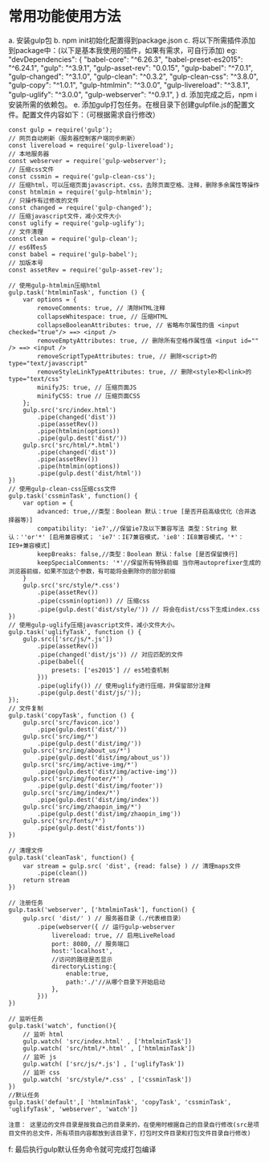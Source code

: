 # 常用功能使用方法
a. 安装gulp包
b. npm init初始化配置得到package.json
c. 将以下所需插件添加到package中：(以下是基本我使用的插件，如果有需求，可自行添加)
    eg:
        "devDependencies": {
            "babel-core": "^6.26.3",
            "babel-preset-es2015": "^6.24.1",
            "gulp": "^3.9.1",
            "gulp-asset-rev": "0.0.15",
            "gulp-babel": "^7.0.1",
            "gulp-changed": "^3.1.0",
            "gulp-clean": "^0.3.2",
            "gulp-clean-css": "^3.8.0",
            "gulp-copy": "^1.0.1",
            "gulp-htmlmin": "^3.0.0",
            "gulp-livereload": "^3.8.1",
            "gulp-uglify": "^3.0.0",
            "gulp-webserver": "^0.9.1",
        }
d. 添加完成之后，npm i 安装所需的依赖包。
e. 添加gulp打包任务。在根目录下创建gulpfile.js的配置文件。配置文件内容如下：（可根据需求自行修改）

    const gulp = require('gulp');
    // 网页自动刷新（服务器控制客户端同步刷新）
    const livereload = require('gulp-livereload');
    // 本地服务器
    const webserver = require('gulp-webserver');
    // 压缩css文件
    const cssmin = require('gulp-clean-css');
    // 压缩html，可以压缩页面javascript、css，去除页面空格、注释，删除多余属性等操作
    const htmlmin = require('gulp-htmlmin');
    // 只操作有过修改的文件
    const changed = require('gulp-changed');
    // 压缩javascript文件，减小文件大小
    const uglify = require('gulp-uglify');
    // 文件清理
    const clean = require('gulp-clean');
    // es6转es5
    const babel = require('gulp-babel');
    // 加版本号
    const assetRev = require('gulp-asset-rev');

    // 使用gulp-htmlmin压缩html
    gulp.task('htmlminTask', function () {
        var options = {
            removeComments: true, // 清除HTML注释
            collapseWhitespace: true, // 压缩HTML
            collapseBooleanAttributes: true, // 省略布尔属性的值 <input checked="true"/> ==> <input />
            removeEmptyAttributes: true, // 删除所有空格作属性值 <input id="" /> ==> <input />
            removeScriptTypeAttributes: true, // 删除<script>的type="text/javascript"
            removeStyleLinkTypeAttributes: true, // 删除<style>和<link>的type="text/css"
            minifyJS: true, // 压缩页面JS
            minifyCSS: true // 压缩页面CSS
        };
        gulp.src('src/index.html')
            .pipe(changed('dist'))
            .pipe(assetRev())  
            .pipe(htmlmin(options))
            .pipe(gulp.dest('dist/'))
        gulp.src('src/html/*.html') 
            .pipe(changed('dist'))
            .pipe(assetRev()) 
            .pipe(htmlmin(options))
            .pipe(gulp.dest('dist/html'))
    })
    // 使用gulp-clean-css压缩css文件
    gulp.task('cssminTask', function() {
        var option = {
            advanced: true,//类型：Boolean 默认：true [是否开启高级优化（合并选择器等）]
            compatibility: 'ie7',//保留ie7及以下兼容写法 类型：String 默认：''or'*' [启用兼容模式； 'ie7'：IE7兼容模式，'ie8'：IE8兼容模式，'*'：IE9+兼容模式]
            keepBreaks: false,//类型：Boolean 默认：false [是否保留换行]
            keepSpecialComments: '*'//保留所有特殊前缀 当你用autoprefixer生成的浏览器前缀，如果不加这个参数，有可能将会删除你的部分前缀
        }
        gulp.src('src/style/*.css')
            .pipe(assetRev()) 
            .pipe(cssmin(option)) // 压缩css 
            .pipe(gulp.dest('dist/style/')) // 将会在dist/css下生成index.css
    })
    // 使用gulp-uglify压缩javascript文件，减小文件大小。
    gulp.task('uglifyTask', function () {
        gulp.src(['src/js/*.js'])
            .pipe(assetRev()) 
            .pipe(changed('dist/js')) // 对应匹配的文件
            .pipe(babel({
                presets: ['es2015'] // es5检查机制
            }))
            .pipe(uglify()) // 使用uglify进行压缩，并保留部分注释 
            .pipe(gulp.dest('dist/js/'));
    });
    // 文件复制
    gulp.task('copyTask', function () {
        gulp.src('src/favicon.ico')
            .pipe(gulp.dest('dist/'))
        gulp.src('src/img/*')
            .pipe(gulp.dest('dist/img/'))
        gulp.src('src/img/about_us/*')
            .pipe(gulp.dest('dist/img/about_us'))
        gulp.src('src/img/active-img/*')
            .pipe(gulp.dest('dist/img/active-img'))
        gulp.src('src/img/footer/*')
            .pipe(gulp.dest('dist/img/footer'))
        gulp.src('src/img/index/*')
            .pipe(gulp.dest('dist/img/index'))
        gulp.src('src/img/zhaopin_img/*')
            .pipe(gulp.dest('dist/img/zhaopin_img'))
        gulp.src('src/fonts/*')
            .pipe(gulp.dest('dist/fonts'))
    })

    // 清理文件
    gulp.task('cleanTask', function() {
        var stream = gulp.src( 'dist', {read: false} ) // 清理maps文件
            .pipe(clean())
        return stream
    })

    // 注册任务
    gulp.task('webserver', ['htmlminTask'], function() {
        gulp.src( 'dist/' ) // 服务器目录（./代表根目录）
            .pipe(webserver({ // 运行gulp-webserver
                livereload: true, // 启用LiveReload
                port: 8080, // 服务端口
                host:'localhost',
                //访问的路径是否显示
                directoryListing:{
                    enable:true,
                    path:'./'//从哪个目录下开始启动
                },
            }))
    })

    // 监听任务
    gulp.task('watch', function(){
        // 监听 html
        gulp.watch( 'src/index.html' , ['htmlminTask'])
        gulp.watch( 'src/html/*.html' , ['htmlminTask'])
        // 监听 js
        gulp.watch( ['src/js/*.js'] , ['uglifyTask'])
        // 监听 css
        gulp.watch( 'src/style/*.css' , ['cssminTask'])
    })
    //默认任务
    gulp.task('default',[ 'htmlminTask', 'copyTask', 'cssminTask', 'uglifyTask', 'webserver', 'watch'])

    注意： 这里边的文件目录是按我自己的目录来的，在使用时根据自己的目录自行修改(src是项目文件的总文件，所有项目内容都放到该目录下，打包时文件目录和打包文件目录自行修改)

f: 最后执行gulp默认任务命令就可完成打包编译
